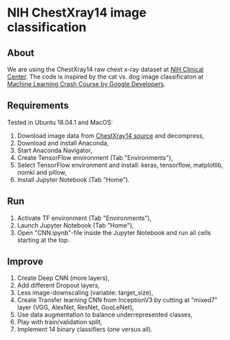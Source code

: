 # NIH ChestXray14 image classification

## About
We are using the ChestXray14 raw chest x-ray dataset at [NIH Clinical Center](https://www.nih.gov/news-events/news-releases/nih-clinical-center-provides-one-largest-publicly-available-chest-x-ray-datasets-scientific-community). The code is inspired by the cat vs. dog image classificaton at [Machine Learning Crash Course by Google Developers](https://developers.google.com/machine-learning/practica/image-classification/).


## Requirements
Tested in Ubuntu 18.04.1 and MacOS:

1. Download image data from [ChestXray14 source](https://nihcc.app.box.com/v/ChestXray-NIHCC) and decompress,
2. Download and install Anaconda,
3. Start Anaconda Navigator,
4. Create TensorFlow environment (Tab "Environments"),
5. Select TensorFlow environment and install: keras, tensorflow, matplotlib, nomkl and pillow,
6. Install Jupyter Notebook (Tab "Home").


## Run
1. Activate TF environment (Tab "Environments"),
2. Launch Jupyter Notebook (Tab "Home"),
3. Open "CNN.ipynb"-file inside the Jupyter Notebook and run all cells starting at the top.


## Improve
1. Create Deep CNN (more layers),
2. Add different Dropout layers, 
3. Less image-downscaling (variable: target_size), 
4. Create Transfer learning CNN from InceptionV3 by cutting at "mixed7" layer (VGG, AlexNet, ResNet, GooLeNet),
5. Use data augmentation to balance underrepresented classes,
6. Play with train/validation split,
7. Implement 14 binary classifiers (one versus all).
